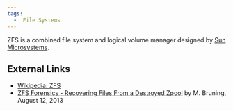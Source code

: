 ```yaml
---
tags:
  -  File Systems
---
```

ZFS is a combined file system and logical volume manager designed by
[Sun Microsystems](sun_microsystems.md).

## External Links

- [Wikipedia: ZFS](http://en.wikipedia.org/wiki/ZFS)
- [ZFS Forensics - Recovering Files From a Destroyed
  Zpool](http://www.joyent.com/blog/zfs-forensics-recovering-files-from-a-destroyed-zpool)
  by M. Bruning, August 12, 2013

